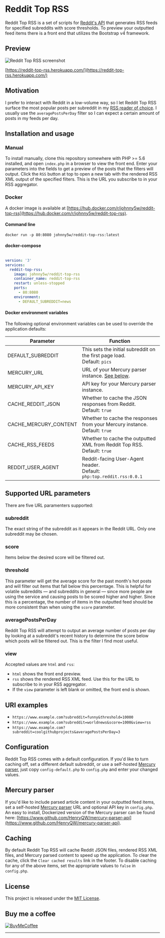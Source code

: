 # Reddit Top RSS

Reddit Top RSS is a set of scripts for [Reddit's API](https://www.reddit.com/dev/api/) that generates RSS feeds for specified subreddits with score thresholds. To preview your outputted feed items there is a front end that utilizes the Bootstrap v4 framework.

## Preview

![Reddit Top RSS screenshot](dist/img/preview.gif?raw=true)

[https://reddit-top-rss.herokuapp.com/](https://reddit-top-rss.herokuapp.com/)

## Motivation

I prefer to interact with Reddit in a low-volume way, so I let Reddit Top RSS surface the most popular posts per subreddit in my [RSS reader of choice](https://reederapp.com/). I usually use the `averagePostsPerDay` filter so I can expect a certain amount of posts in my feeds per day.

## Installation and usage

### Manual

To install manually, clone this repository somewhere with PHP >= 5.6 installed, and open `index.php` in a browser to view the front end. Enter your parameters into the fields to get a preview of the posts that the filters will output. Click the `RSS` button at top to open a new tab with the rendered RSS XML output of the specified filters. This is the URL you subscribe to in your RSS aggregator.

### Docker

A docker image is available at [https://hub.docker.com/r/johnny5w/reddit-top-rss](https://hub.docker.com/r/johnny5w/reddit-top-rss).

#### Command line

```docker
docker run -p 80:8080 johnny5w/reddit-top-rss:latest
```

#### docker-compose

```yaml

version: '3'
services:
  reddit-top-rss:
    image: johnny5w/reddit-top-rss
    container_name: reddit-top-rss
    restart: unless-stopped
    ports:
      - 80:8080
    environment:
      - DEFAULT_SUBREDDIT=news
```

#### Docker environment variables

The following optional environment variables can be used to override the application defaults:

| Parameter             | Function                                                                       |
| --------------------- | ------------------------------------------------------------------------------ |
| DEFAULT_SUBREDDIT     | This sets the initial subreddit on the first page load.<br/>Default: `pics`    |
| MERCURY_URL           | URL of your Mercury parser instance. <a href="#mercury-parser">See below</a>.  |
| MERCURY_API_KEY       | API key for your Mercury parser instance.                                      |
| CACHE_REDDIT_JSON     | Whether to cache the JSON responses from Reddit.<br/>Default: `true`           |
| CACHE_MERCURY_CONTENT | Whether to cache the responses from your Mercury instance.<br/>Default: `true` |
| CACHE_RSS_FEEDS       | Whether to cache the outputted XML from Reddit Top RSS.<br/>Default: `true`    |
| REDDIT_USER_AGENT     | Reddit-facing User-Agent header.<br/>Default: `php:top.reddit.rss:0.0.1`       |

## Supported URL parameters

There are five URL paramenters supported:

### subreddit

The exact string of the subreddit as it appears in the Reddit URL. Only one subreddit may be chosen.

### score

Items below the desired score will be filtered out.

### threshold

This parameter will get the average score for the past month's hot posts and will filter out items that fall below this percentage. This is helpful for volatile subreddits — and subreddits in general — since more people are using the service and causing posts to be scored higher and higher. Since this is a percentage, the number of items in the outputted feed should be more consistent than when using the `score` parameter.

### averagePostsPerDay

Reddit Top RSS will attempt to output an average number of posts per day by looking at a subreddit's recent history to determine the score below which posts will be filtered out. This is the filter I find most useful.

### view

Accepted values are `html` and `rss`:

- `html` shows the front end preview.
- `rss` shows the rendered RSS XML feed. Use this for the URL to subscribe to in your RSS aggregator.
- If the `view` parameter is left blank or omitted, the front end is shown.

## URI examples

- `https://www.example.com?subreddit=funny&threshold=10000`
- `https://www.example.com?subreddit=worldnews&score=1000&view=rss`
- `https://www.example.com?subreddit=coolgithubprojects&averagePostsPerDay=3`

## Configuration

Reddit Top RSS comes with a default configuration. If you'd like to turn caching off, set a different default subreddit, or use a self-hosted [Mercury parser](#mercury-parser), just copy `config-default.php` to `config.php` and enter your changed values.

## Mercury parser<a name="mercury-parser"></a>

If you'd like to include parsed article content in your outputted feed items, set a self-hosted [Mercury parser](https://github.com/postlight/mercury-parser) URL and optional API key in `config.php`. An easy to install, Dockerized version of the Mercury parser can be found here: [https://www.github.com/HenryQW/mercury-parser-api](https://www.github.com/HenryQW/mercury-parser-api).

## Caching

By default Reddit Top RSS will cache Reddit JSON files, rendered RSS XML files, and Mercury parsed content to speed up the application. To clear the cache, click the `Clear cached results` link in the footer. To disable caching for any of the above items, set the appropriate values to `false` in `config.php`.

## License

This project is released under the [MIT License].

[MIT License]: http://www.opensource.org/licenses/MIT

## Buy me a coffee 

[![BuyMeCoffee][buymecoffeebadge]][buymecoffee]

---

[buymecoffee]: https://www.buymeacoffee.com/johnwarne
[buymecoffeebadge]: https://img.shields.io/badge/buy%20me%20a%20coffee-donate-yellow.svg?style=for-the-badge
